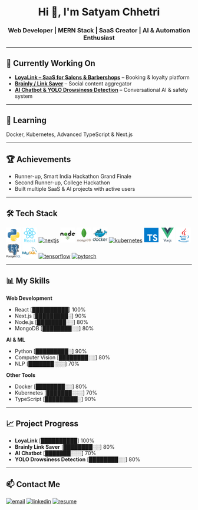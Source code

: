 <h1 align="center">Hi 👋, I'm Satyam Chhetri</h1>
<h3 align="center">Web Developer | MERN Stack | SaaS Creator | AI & Automation Enthusiast</h3>

---

## 🔭 Currently Working On
- **[LoyaLink – SaaS for Salons & Barbershops](https://github.com/Satyam296/Barbershop)** – Booking & loyalty platform  
- **[Brainly / Link Saver](https://github.com/Satyam296/Brainly-)** – Social content aggregator  
- **[AI Chatbot & YOLO Drowsiness Detection](https://github.com/Satyam296/Yolo_Drowsiness_Detection-)** – Conversational AI & safety system  

---

## 🌱 Learning
Docker, Kubernetes, Advanced TypeScript & Next.js  

---

## 🏆 Achievements
- Runner-up, Smart India Hackathon Grand Finale  
- Second Runner-up, College Hackathon  
- Built multiple SaaS & AI projects with active users  

---

## 🛠 Tech Stack
<p align="left">
<a href="https://www.python.org/" target="_blank"><img src="https://raw.githubusercontent.com/devicons/devicon/master/icons/python/python-original.svg" alt="python" width="40" height="40"/></a>
<a href="https://reactjs.org/" target="_blank"><img src="https://raw.githubusercontent.com/devicons/devicon/master/icons/react/react-original-wordmark.svg" alt="react" width="40" height="40"/></a>
<a href="https://nextjs.org/" target="_blank"><img src="https://cdn.worldvectorlogo.com/logos/nextjs-2.svg" alt="nextjs" width="40" height="40"/></a>
<a href="https://nodejs.org" target="_blank"><img src="https://raw.githubusercontent.com/devicons/devicon/master/icons/nodejs/nodejs-original-wordmark.svg" alt="nodejs" width="40" height="40"/></a>
<a href="https://www.mongodb.com/" target="_blank"><img src="https://raw.githubusercontent.com/devicons/devicon/master/icons/mongodb/mongodb-original-wordmark.svg" alt="mongodb" width="40" height="40"/></a>
<a href="https://www.docker.com/" target="_blank"><img src="https://raw.githubusercontent.com/devicons/devicon/master/icons/docker/docker-original-wordmark.svg" alt="docker" width="40" height="40"/></a>
<a href="https://kubernetes.io" target="_blank"><img src="https://www.vectorlogo.zone/logos/kubernetes/kubernetes-icon.svg" alt="kubernetes" width="40" height="40"/></a>
<a href="https://www.typescriptlang.org/" target="_blank"><img src="https://raw.githubusercontent.com/devicons/devicon/master/icons/typescript/typescript-original.svg" alt="typescript" width="40" height="40"/></a>
<a href="https://vuejs.org/" target="_blank"><img src="https://raw.githubusercontent.com/devicons/devicon/master/icons/vuejs/vuejs-original-wordmark.svg" alt="vuejs" width="40" height="40"/></a>
<a href="https://www.java.com" target="_blank"><img src="https://raw.githubusercontent.com/devicons/devicon/master/icons/java/java-original.svg" alt="java" width="40" height="40"/></a>
<a href="https://www.postgresql.org/" target="_blank"><img src="https://raw.githubusercontent.com/devicons/devicon/master/icons/postgresql/postgresql-original-wordmark.svg" alt="postgresql" width="40" height="40"/></a>
<a href="https://www.mysql.com/" target="_blank"><img src="https://raw.githubusercontent.com/devicons/devicon/master/icons/mysql/mysql-original-wordmark.svg" alt="mysql" width="40" height="40"/></a>
<a href="https://www.tensorflow.org/" target="_blank"><img src="https://www.vectorlogo.zone/logos/tensorflow/tensorflow-icon.svg" alt="tensorflow" width="40" height="40"/></a>
<a href="https://pytorch.org/" target="_blank"><img src="https://www.vectorlogo.zone/logos/pytorch/pytorch-icon.svg" alt="pytorch" width="40" height="40"/></a>
</p>

---

## 📊 My Skills
**Web Development**  
- React [██████████] 100%  
- Next.js [█████████░] 90%  
- Node.js [████████░░] 80%  
- MongoDB [████████░░] 80%  

**AI & ML**  
- Python [█████████░] 90%  
- Computer Vision [████████░░] 80%  
- NLP [███████░░░] 70%  

**Other Tools**  
- Docker [████████░░] 80%  
- Kubernetes [███████░░░] 70%  
- TypeScript [█████████░] 90%  

---

## 📈 Project Progress
- **LoyaLink** [██████████] 100%  
- **Brainly Link Saver** [████████░░] 80%  
- **AI Chatbot** [███████░░░] 70%  
- **YOLO Drowsiness Detection** [████████░░] 80%  

---

## 📫 Contact Me
<p align="left">
<a href="mailto:satyamchhetri629@gmail.com"><img src="https://cdn-icons-png.flaticon.com/512/561/561127.png" alt="email" width="40" height="40"/></a>
<a href="https://linkedin.com/in/satyam-chhetri-010447318/" target="_blank"><img src="https://cdn-icons-png.flaticon.com/512/174/174857.png" alt="linkedin" width="40" height="40"/></a>
<a href="https://drive.google.com/file/d/1Rb_Grd9GkiYoTwOw1E74GIEIGp__gHiA/view?usp=sharing" target="_blank"><img src="https://cdn-icons-png.flaticon.com/512/337/337946.png" alt="resume" width="40" height="40"/></a>
</p>
